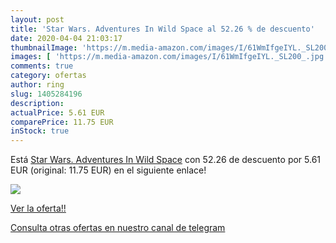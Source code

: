 ```yaml
---
layout: post
title: 'Star Wars. Adventures In Wild Space al 52.26 % de descuento'
date: 2020-04-04 21:03:17
thumbnailImage: 'https://m.media-amazon.com/images/I/61WmIfgeIYL._SL200_.jpg'
images: [ 'https://m.media-amazon.com/images/I/61WmIfgeIYL._SL200_.jpg' ]
comments: true
category: ofertas
author: ring
slug: 1405284196
description:
actualPrice: 5.61 EUR
comparePrice: 11.75 EUR
inStock: true
---
```


Está [Star Wars. Adventures In Wild Space](https://www.amazon.com/dp/1405284196/?tag=redken08-20) con 52.26 de descuento por 5.61 EUR (original: 11.75 EUR) en el siguiente enlace!

[![](https://m.media-amazon.com/images/I/61WmIfgeIYL._SL200_.jpg)](https://www.amazon.com/dp/1405284196/?tag=redken08-20)

[Ver la oferta!!](https://www.amazon.com/dp/1405284196/?tag=redken08-20)

[Consulta otras ofertas en nuestro canal de telegram](https://t.me/s/ofertas25)

